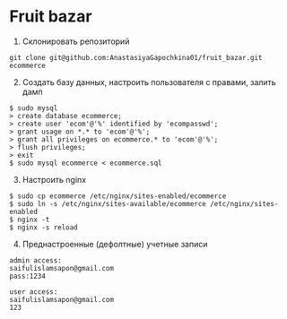 # Fruit bazar
1. Склонировать репозиторий
```
git clone git@github.com:AnastasiyaGapochkina01/fruit_bazar.git ecommerce
```
2. Создать базу данных, настроить пользователя с правами, залить дамп

```
$ sudo mysql
> create database ecommerce;
> create user 'ecom'@'%' identified by 'ecompasswd';
> grant usage on *.* to 'ecom'@'%';
> grant all privileges on ecommerce.* to 'ecom'@'%';
> flush privileges;
> exit
$ sudo mysql ecommerce < ecommerce.sql
```
3. Настроить nginx
```
$ sudo cp ecommerce /etc/nginx/sites-enabled/ecommerce
$ sudo ln -s /etc/nginx/sites-available/ecommerce /etc/nginx/sites-enabled
$ nginx -t
$ nginx -s reload
```
4. Преднастроенные (дефолтные) учетные записи
```
admin access:
saifulislamsapon@gmail.com
pass:1234

user access:
saifulislamsapon@gmail.com
123
```
